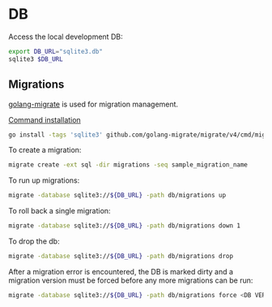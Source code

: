 # DB

Access the local development DB:
```bash
export DB_URL="sqlite3.db"
sqlite3 $DB_URL
```

## Migrations

[golang-migrate](https://github.com/golang-migrate/migrate/tree/master) is used for migration management.

[Command installation](https://github.com/golang-migrate/migrate/blob/master/cmd/migrate/README.md)
```bash
go install -tags 'sqlite3' github.com/golang-migrate/migrate/v4/cmd/migrate@latest
```

To create a migration:
```bash
migrate create -ext sql -dir migrations -seq sample_migration_name
```

To run up migrations:
```bash
migrate -database sqlite3://${DB_URL} -path db/migrations up
```

To roll back a single migration:
```bash
migrate -database sqlite3://${DB_URL} -path db/migrations down 1
```

To drop the db:
```bash
migrate -database sqlite3://${DB_URL} -path db/migrations drop
```

After a migration error is encountered, the DB is marked dirty and a migration version must be forced before any more migrations can be run:
```bash
migrate -database sqlite3://${DB_URL} -path db/migrations force <DB VERSION BEFORE ERROR>
```
